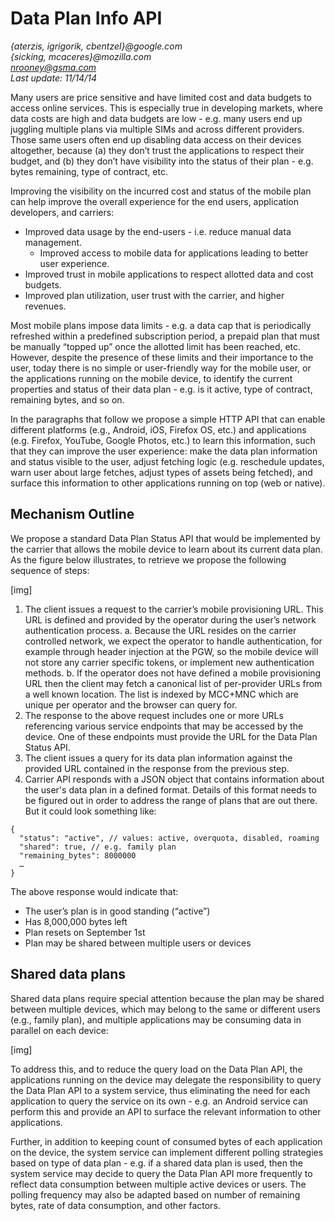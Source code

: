 # Data Plan Info API
*{aterzis, igrigorik, cbentzel}@google.com*  
*{sicking, mcaceres}@mozilla.com*  
*nrooney@gsma.com*  
*Last update: 11/14/14*  

Many users are price sensitive and have limited cost and data budgets to access online services. This is especially true in developing markets, where data costs are high and data budgets are low - e.g. many users end up juggling multiple plans via multiple SIMs and across different providers. Those same users often end up disabling data access on their devices altogether, because (a) they don’t trust the applications to respect their budget, and (b) they don’t have visibility into the status of their plan - e.g. bytes remaining, type of contract, etc.

Improving the visibility on the incurred cost and status of the mobile plan can help improve the overall experience for the end users, application developers, and carriers: 

* Improved data usage by the end-users - i.e. reduce manual data management.
  * Improved access to mobile data for applications leading to better user experience.
* Improved trust in mobile applications to respect allotted data and cost budgets.
* Improved plan utilization, user trust with the carrier, and higher revenues.

Most mobile plans impose data limits - e.g. a data cap that is periodically refreshed within a predefined subscription period, a prepaid plan that must be manually “topped up” once the allotted limit has been reached, etc. However, despite the presence of these limits and their importance to the user, today there is no simple or user-friendly way for the mobile user, or the applications running on the mobile device, to identify the current properties and status of their data plan - e.g. is it active, type of contract, remaining bytes, and so on. 

In the paragraphs that follow we propose a simple HTTP API that can enable different platforms (e.g., Android, iOS, Firefox OS, etc.) and applications (e.g. Firefox, YouTube, Google Photos, etc.) to learn this information, such that they can improve the user experience: make the data plan information and status visible to the user, adjust fetching logic (e.g. reschedule updates, warn user about large fetches, adjust types of assets being fetched), and surface this information to other applications running on top (web or native). 

## Mechanism Outline
We propose a standard Data Plan Status API that would be implemented by the carrier that allows the mobile device to learn about its current data plan. As the figure below illustrates, to retrieve we propose the following sequence of steps:

[img]

1. The client issues a request to the carrier’s mobile provisioning URL. This URL is defined and provided by the operator during the user’s network authentication process.
  a. Because the URL resides on the carrier controlled network, we expect the operator to handle authentication, for example through header injection at the PGW, so the mobile device will not store any carrier specific tokens, or implement new authentication methods.
  b. If the operator does not have defined a mobile provisioning URL then the client may fetch a canonical list of per-provider URLs from a well known location. The list is indexed by MCC+MNC which are unique per operator and the browser can query for. 
2. The response to the above request includes one or more URLs referencing various service endpoints that may be accessed by the device. One of these endpoints must provide the URL for the Data Plan Status API. 
3. The client issues a query for its data plan information against the provided URL contained in the response from the previous step.
4. Carrier API responds with a JSON object that contains information about the user's data plan in a defined format. Details of this format needs to be figured out in order to address the range of plans that are out there. But it could look something like:

```
{
  "status": "active", // values: active, overquota, disabled, roaming  
  "shared": true, // e.g. family plan  
  "remaining_bytes": 8000000  
  …
}  
```

The above response would indicate that:
* The user’s plan is in good standing (“active”)
* Has 8,000,000 bytes left
* Plan resets on September 1st
* Plan may be shared between multiple users or devices

## Shared data plans
Shared data plans require special attention because the plan may be shared between multiple devices, which may belong to the same or different users (e.g., family plan), and multiple applications may be consuming data in parallel on each device:

[img]

To address this, and to reduce the query load on the Data Plan API, the applications running on the device may delegate the responsibility to query the Data Plan API to a system service, thus eliminating the need for each application to query the service on its own - e.g. an Android service can perform this and provide an API to surface the relevant information to other applications.

Further, in addition to keeping count of consumed bytes of each application on the device, the system service can implement different polling strategies based on type of data plan - e.g. if a shared data plan is used, then the system service may decide to query the Data Plan API more frequently to reflect data consumption between multiple active devices or users. The polling frequency may also be adapted based on number of remaining bytes, rate of data consumption, and other factors. 



